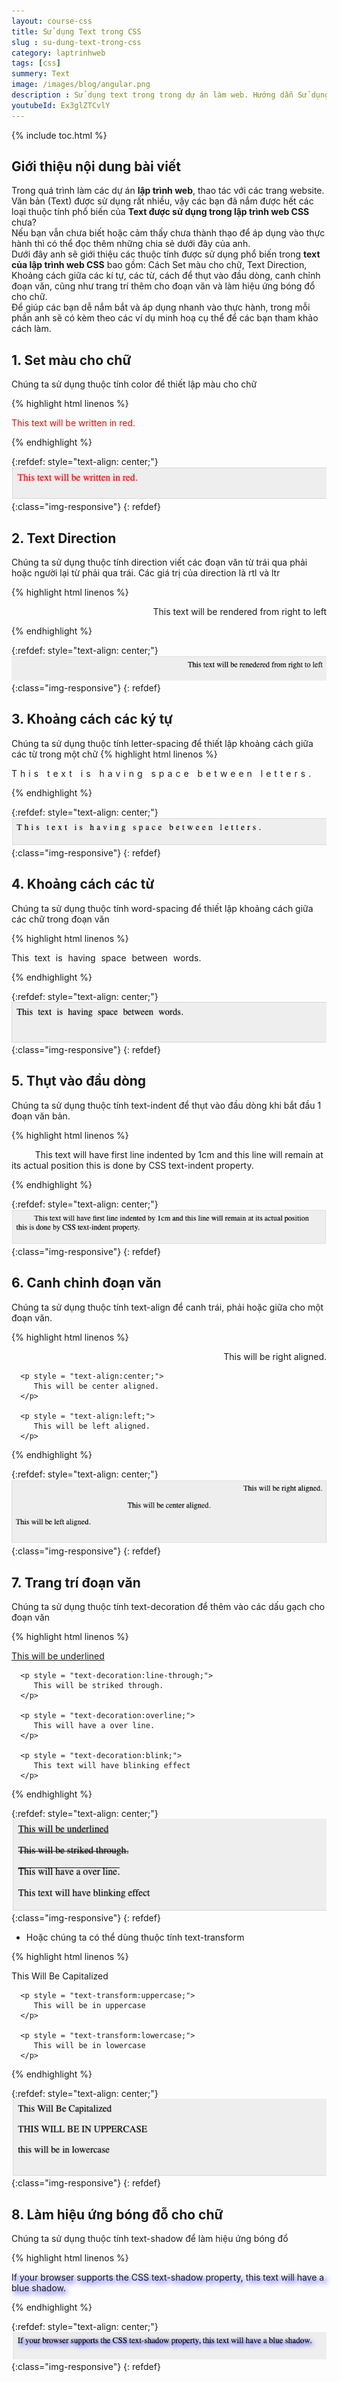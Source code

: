 ```yaml
---
layout: course-css
title: Sử dụng Text trong CSS
slug : su-dung-text-trong-css
category: laptrinhweb
tags: [css]
summery: Text 
image: /images/blog/angular.png
description : Sử dụng text trong trong dự án làm web. Hướng dẫn Sử dụng text trong CSS vào dự án web. 
youtubeId: Ex3glZTCvlY
---
```


{% include toc.html %}

## **Giới thiệu nội dung bài viết**

Trong quá trình làm các dự án <b>lập trình web</b>, thao tác với các trang website. Văn bản (Text) được sử dụng rất nhiều, vậy các bạn đã nắm được hết các loại thuộc tính phổ biến của <b>Text được sử dụng trong lập trình web CSS</b> chưa? 
<br>
Nếu bạn vẫn chưa biết hoặc cảm thấy chưa thành thạo để áp dụng vào thực hành thì có thể đọc thêm những chia sẻ dưới đây của anh.
<br>
Dưới đây anh sẽ giới thiệu các thuộc tính được sử dụng phổ biến trong <b>text của lập trình web CSS</b> bao gồm:
Cách Set màu cho chữ, Text Direction, Khoảng cách giữa các kí tự, các từ, cách để thụt vào đầu dòng, canh chỉnh đoạn văn, cũng như trang trí thêm cho đoạn văn và làm hiệu ứng bóng đổ cho chữ.
<br>
Để giúp các bạn dễ nắm bắt và áp dụng nhanh vào thực hành, trong mỗi phần anh sẽ có kèm theo các ví dụ minh hoạ cụ thể để các bạn tham khảo cách làm.


## **1. Set màu cho chữ**

Chúng ta sử dụng thuộc tính color để thiết lập màu cho chữ

{% highlight html linenos %}

<html>
   <head>
   </head>

   <body>
      <p style = "color:red;">
         This text will be written in red.
      </p>
   </body>
</html>

{% endhighlight %}

{:refdef: style="text-align: center;"}
![text1](/images/post/css/text1.png){:class="img-responsive"}
{: refdef}

## **2. Text Direction**

Chúng ta sử dụng thuộc tính direction viết các đoạn văn từ trái qua phải hoặc người lại từ phải qua trái. Các giá trị của direction là rtl và ltr

{% highlight html linenos %}


<html>
   <head>
   </head>

   <body>
      <p style = "direction:rtl;">
         This text will be rendered from right to left
      </p>
   </body>
</html>

{% endhighlight %}

{:refdef: style="text-align: center;"}
![text2](/images/post/css/text2.png){:class="img-responsive"}
{: refdef}

## **3. Khoảng cách các ký tự**

Chúng ta sử dụng thuộc tính letter-spacing để thiết lập khoảng cách giữa các từ trong một chữ
{% highlight html linenos %}

<html>
   <head>
   </head>

   <body>
      <p style = "letter-spacing:5px;">
         This text is having space between letters.
      </p>
   </body>
</html>

{% endhighlight %}

{:refdef: style="text-align: center;"}
![text3](/images/post/css/text3.png){:class="img-responsive"}
{: refdef}

## **4. Khoảng cách các từ**

Chúng ta sử dụng thuộc tính word-spacing để thiết lập khoảng cách giữa các chữ trong đoạn văn

{% highlight html linenos %}

<html>
   <head>
   </head>

   <body>
      <p style = "word-spacing:5px;">
         This text is having space between words.
      </p>
   </body>
</html> 

{% endhighlight %}

{:refdef: style="text-align: center;"}
![text4](/images/post/css/text4.png){:class="img-responsive"}
{: refdef}

## **5. Thụt vào đầu dòng**

Chúng ta sử dụng thuộc tính text-indent để thụt vào đầu dòng khi bắt đầu 1 đoạn văn bản.

{% highlight html linenos %}

<html>
   <head>
   </head>

   <body>
      <p style = "text-indent:1cm;">
         This text will have first line indented by 1cm and this line will remain at 
         its actual position this is done by CSS text-indent property.
      </p>
   </body>
</html>

{% endhighlight %}

{:refdef: style="text-align: center;"}
![text5](/images/post/css/text5.png){:class="img-responsive"}
{: refdef}

## **6. Canh chỉnh đoạn văn**

Chúng ta sử dụng thuộc tính text-align để canh trái, phải hoặc giữa cho một đoạn văn.

{% highlight html linenos %}

<html>
   <head>
   </head>

   <body>
      <p style = "text-align:right;">
         This will be right aligned.
      </p>
      
      <p style = "text-align:center;">
         This will be center aligned.
      </p>
      
      <p style = "text-align:left;">
         This will be left aligned.
      </p>
   </body>
</html> 

{% endhighlight %}

{:refdef: style="text-align: center;"}
![text6](/images/post/css/text6.png){:class="img-responsive"}
{: refdef}


## **7. Trang trí đoạn văn**

Chúng ta sử dụng thuộc tính text-decoration để thêm vào các dấu gạch cho đoạn văn

{% highlight html linenos %}

<html>
   <head>
   </head>

   <body>
      <p style = "text-decoration:underline;">
         This will be underlined
      </p>
      
      <p style = "text-decoration:line-through;">
         This will be striked through.
      </p>
      
      <p style = "text-decoration:overline;">
         This will have a over line.
      </p>
      
      <p style = "text-decoration:blink;">
         This text will have blinking effect
      </p>
   </body>
</html>

{% endhighlight %}

{:refdef: style="text-align: center;"}
![text7](/images/post/css/text7.png){:class="img-responsive"}
{: refdef}

- Hoặc chúng ta có thể dùng thuộc tính text-transform

{% highlight html linenos %}

<html>
   <head>
   </head>

   <body>
      <p style = "text-transform:capitalize;">
         This will be capitalized
      </p>
      
      <p style = "text-transform:uppercase;">
         This will be in uppercase
      </p>
      
      <p style = "text-transform:lowercase;">
         This will be in lowercase
      </p>
   </body>
</html> 

{% endhighlight %}

{:refdef: style="text-align: center;"}
![text8](/images/post/css/text8.png){:class="img-responsive"}
{: refdef}

## **8. Làm hiệu ứng bóng đỗ cho chữ**

Chúng ta sử dụng thuộc tính text-shadow để làm hiệu ứng bóng đổ

{% highlight html linenos %}

<html>
   <head>
   </head>

   <body>
      <p style = "text-shadow:4px 4px 8px blue;">
         If your browser supports the CSS text-shadow property, 
         this text will have a  blue shadow.
      </p>
   </body>
</html>

{% endhighlight %}

{:refdef: style="text-align: center;"}
![text9](/images/post/css/text9.png){:class="img-responsive"}
{: refdef}





